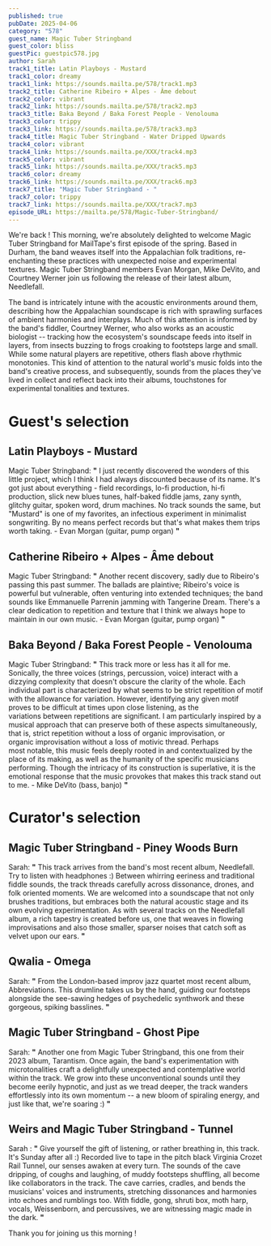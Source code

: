 ```yaml
---
published: true
pubDate: 2025-04-06
category: "578"
guest_name: Magic Tuber Stringband
guest_color: bliss
guestPic: guestpic578.jpg
author: Sarah
track1_title: Latin Playboys - Mustard
track1_color: dreamy
track1_link: https://sounds.mailta.pe/578/track1.mp3
track2_title: Catherine Ribeiro + Alpes - Âme debout
track2_color: vibrant
track2_link: https://sounds.mailta.pe/578/track2.mp3
track3_title: Baka Beyond / Baka Forest People - Venolouma
track3_color: trippy
track3_link: https://sounds.mailta.pe/578/track3.mp3
track4_title: Magic Tuber Stringband - Water Dripped Upwards
track4_color: vibrant
track4_link: https://sounds.mailta.pe/XXX/track4.mp3
track5_color: vibrant
track5_link: https://sounds.mailta.pe/XXX/track5.mp3
track6_color: dreamy
track6_link: https://sounds.mailta.pe/XXX/track6.mp3
track7_title: "Magic Tuber Stringband - "
track7_color: trippy
track7_link: https://sounds.mailta.pe/XXX/track7.mp3
episode_URL: https://mailta.pe/578/Magic-Tuber-Stringband/
---
```

We're back ! This morning, we're absolutely delighted to welcome Magic Tuber Stringband for MailTape's first episode of the spring. Based in Durham, the band weaves itself into the Appalachian folk traditions, re-enchanting these practices with unexpected noise  and experimental textures. Magic Tuber Stringband members Evan Morgan, Mike DeVito, and Courtney Werner join us following the release of their latest album, Needlefall. 

The band is intricately intune with the acoustic environments around them, describing how the Appalachian soundscape is rich with sprawling surfaces of ambient harmonies and interplays. Much of this attention is informed by the band's fiddler, Courtney Werner, who also works as an acoustic biologist -- tracking how the ecosystem's soundscape feeds into itself in layers, from insects buzzing to frogs croaking to footsteps large and small. While some natural players are repetitive, others flash above rhythmic monotonies. This kind of attention to the natural world's music folds into the band's creative process, and subsequently, sounds from the places they've lived in collect and reflect back into their albums, touchstones for experimental tonalities and textures. 

# Guest's selection

## Latin Playboys - Mustard

Magic Tuber Stringband: **"** I just recently discovered the wonders of this little project, which I think I had always discounted because of its name. It's got just about everything - field recordings, lo-fi production, hi-fi production, slick new blues tunes, half-baked fiddle jams, zany synth, glitchy guitar, spoken word, drum machines. No track sounds the same, but "Mustard" is one of my favorites, an infectious experiment in minimalist songwriting. By no means perfect records but that's what makes them trips worth taking. - Evan Morgan (guitar, pump organ) **"** 

## Catherine Ribeiro + Alpes - Âme debout

Magic Tuber Stringband: **"** Another recent discovery, sadly due to Ribeiro's passing this past summer. The ballads are plaintive; Ribeiro's voice is powerful but vulnerable, often venturing into extended techniques; the band sounds like Emmanuelle Parrenin jamming with Tangerine Dream. There's a clear dedication to repetition and texture that I think we always hope to maintain in our own music. - Evan Morgan (guitar, pump organ) **"** 

## Baka Beyond / Baka Forest People - Venolouma

Magic Tuber Stringband: **"** This track more or less has it all for me. Sonically, the three voices (strings, percussion, voice) interact with a dizzying complexity that doesn't obscure the clarity of the whole. Each individual part is characterized by what seems to be strict repetition of motif with the allowance for variation. However, identifying any given motif proves to be difficult at times upon close listening, as the variations between repetitions are significant. I am particularly inspired by a musical approach that can preserve both of these aspects simultaneously, that is, strict repetition without a loss of organic improvisation, or organic improvisation without a loss of motivic thread.
Perhaps most notable, this music feels deeply rooted in and contextualized by the place of its making, as well as the humanity of the specific musicians performing. Though the intricacy of its construction is superlative, it is the emotional response that the music provokes that makes this track stand out to me. - Mike DeVito (bass, banjo) **"** 

# Curator's selection

## Magic Tuber Stringband - Piney Woods Burn

 Sarah: **"** This track arrives from the band's most recent album, Needlefall. Try to listen with headphones :) Between whirring eeriness and traditional fiddle sounds, the track threads carefully across dissonance, drones, and folk oriented moments. We are welcomed into a soundscape that not only brushes traditions, but embraces both the natural acoustic stage and its own evolving experimentation. As with several tracks on the Needlefall album, a rich tapestry is created before us, one that weaves in flowing improvisations and also those smaller, sparser noises that catch soft as velvet upon our ears. **"** 

## Qwalia - Omega

Sarah: **"** From the London-based improv jazz quartet most recent album, Abbreviations. This drumline takes us by the hand, guiding our footsteps alongside the see-sawing hedges of psychedelic synthwork and these gorgeous, spiking basslines. **"** 

## Magic Tuber Stringband - Ghost Pipe

Sarah: **"** Another one from Magic Tuber Stringband, this one from their 2023 album, Tarantism. Once again, the band's experimentation with microtonalities craft a delightfully unexpected and contemplative world within the track. We grow into these unconventional sounds until they become eerily hypnotic, and just as we tread deeper, the track wanders effortlessly into its own momentum -- a new bloom of spiraling energy, and just like that, we're soaring :) **"** 

## Weirs and Magic Tuber Stringband - Tunnel

Sarah : **"** Give yourself the gift of listening, or rather breathing in, this track. It's Sunday after all :) Recorded live to tape in the pitch black Virginia Crozet Rail Tunnel, our senses awaken at every turn. The sounds of the cave dripping, of coughs and laughing, of muddy footsteps shuffling, all become like collaborators in the track. The cave carries, cradles, and bends the musicians' voices and instruments, stretching dissonances and harmonies into echoes and rumblings too. With fiddle, gong, shruti box, moth harp, vocals, Weissenborn, and percussives, we are witnessing magic made in the dark. **"** 

 Thank you for joining us this morning !
